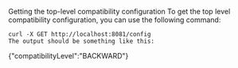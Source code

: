 Getting the top-level compatibility configuration
To get the top level compatibility configuration, you can use the following command:

```
curl -X GET http://localhost:8081/config
The output should be something like this:

```
{"compatibilityLevel":"BACKWARD"}
